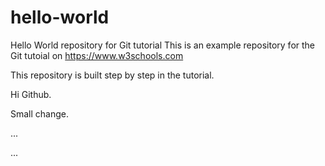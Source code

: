 # hello-world
Hello World repository for Git tutorial
This is an example repository for the Git tutoial on https://www.w3schools.com

This repository is built step by step in the tutorial.

Hi Github.

Small change.

...

...
